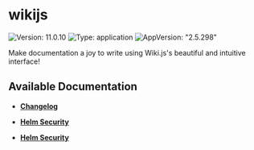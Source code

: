 # wikijs

![Version: 11.0.10](https://img.shields.io/badge/Version-11.0.10-informational?style=flat-square) ![Type: application](https://img.shields.io/badge/Type-application-informational?style=flat-square) ![AppVersion: "2.5.298"](https://img.shields.io/badge/AppVersion-"2.5.298"-informational?style=flat-square)

Make documentation a joy to write using Wiki.js's beautiful and intuitive interface!

## Available Documentation

- [**Changelog**](CHANGELOG)

- [**Helm Security**](container-security)

- [**Helm Security**](helm-security)

